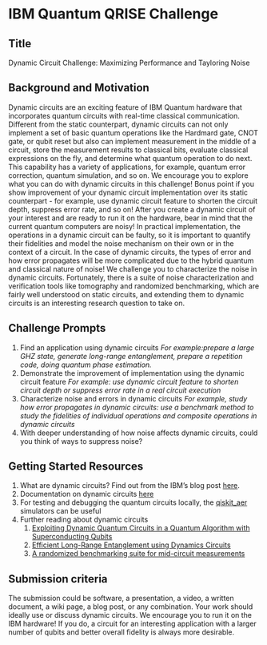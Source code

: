 # IBM Quantum QRISE Challenge

## Title
Dynamic Circuit Challenge: Maximizing Performance and Tayloring Noise

## Background and Motivation
Dynamic circuits are an exciting feature of IBM Quantum hardware that incorporates quantum circuits with real-time classical communication. Different from the static counterpart, dynamic circuits can not only implement a set of basic quantum operations like the Hardmard gate, CNOT gate, or qubit reset but also can implement measurement in the middle of a circuit, store the measurement results to classical bits, evaluate classical expressions on the fly, and determine what quantum operation to do next. This capability has a variety of applications, for example, quantum error correction, quantum simulation, and so on. We encourage you to explore what you can do with dynamic circuits in this challenge! Bonus point if you show improvement of your dynamic circuit implementation over its static counterpart - for example, use dynamic circuit feature to shorten the circuit depth, suppress error rate, and so on! After you create a dynamic circuit of your interest and are ready to run it on the hardware, bear in mind that the current quantum computers are noisy! In practical implementation, the operations in a dynamic circuit can be faulty, so it is important to quantify their fidelities and model the noise mechanism on their own or in the context of a circuit. In the case of dynamic circuits, the types of error and how error propagates will be more complicated due to the hybrid quantum and classical nature of noise! We challenge you to characterize the noise in dynamic circuits. Fortunately, there is a suite of noise characterization and verification tools like tomography and randomized benchmarking, which are fairly well understood on static circuits, and extending them to dynamic circuits is an interesting research question to take on.

## Challenge Prompts
1. Find an application using dynamic circuits
*For example:prepare a large GHZ state, generate long-range entanglement, prepare a repetition code, doing quantum phase estimation.*
2. Demonstrate the improvement of implementation using the dynamic circuit feature
*For example: use dynamic circuit feature to shorten circuit depth or suppress error rate in a real circuit execution*
3. Characterize noise and errors in dynamic circuits
*For example, study how error propagates in dynamic circuits: use a benchmark method to study
the fidelities of individual operations and composite operations in dynamic circuits*
4. With deeper understanding of how noise affects dynamic circuits, could you think of ways to suppress noise?

## Getting Started Resources
1. What are dynamic circuits? Find out from the IBM’s blog post [here](https://www.ibm.com/quantum/blog/quantum-dynamic-circuits).
2. Documentation on dynamic circuits [here](https://docs.quantum.ibm.com/build/classical-feedforward-and-control-flow)
3. For testing and debugging the quantum circuits locally, the [qiskit_aer](https://github.com/Qiskit/qiskit-aer) simulators can be useful
4. Further reading about dynamic circuits
    1. [Exploiting Dynamic Quantum Circuits in a Quantum Algorithm with Superconducting Qubits](https://journals.aps.org/prl/abstract/10.1103/PhysRevLett.127.100501)
    2. [Efficient Long-Range Entanglement using Dynamics Circuits](https://arxiv.org/pdf/2308.13065.pdf)
    3. [A randomized benchmarking suite for mid-circuit measurements](https://iopscience.iop.org/article/10.1088/1367-2630/ad0e19)

## Submission criteria
The submission could be software, a presentation, a video, a written document, a wiki page, a blog post, or any combination. Your work should ideally use or discuss dynamic circuits. We encourage you to run it on the IBM hardware! If you do, a circuit for an interesting application with a larger number of qubits and better overall fidelity is always more desirable.


